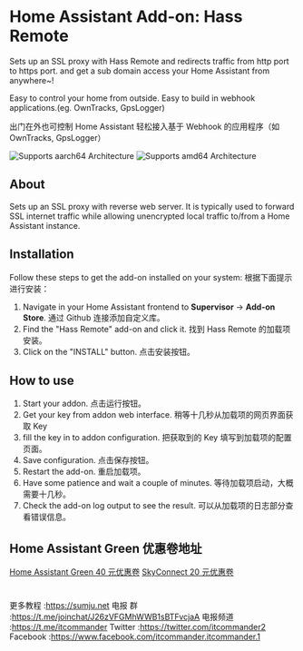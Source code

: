 # Home Assistant Add-on: Hass Remote

Sets up an SSL proxy with Hass Remote and redirects traffic from http port to https port.
and get a sub domain access your Home Assistant from anywhere~!

Easy to control your home from outside.
Easy to build in webhook applications.(eg. OwnTracks, GpsLogger)

出门在外也可控制 Home Assistant
轻松接入基于 Webhook 的应用程序（如 OwnTracks, GpsLogger）

![Supports aarch64 Architecture][aarch64-shield] ![Supports amd64 Architecture][amd64-shield]

## About

Sets up an SSL proxy with reverse web server. It is typically used to forward SSL internet traffic while allowing unencrypted local traffic to/from a Home Assistant instance.

[aarch64-shield]: https://img.shields.io/badge/aarch64-yes-green.svg
[amd64-shield]: https://img.shields.io/badge/amd64-yes-green.svg

## Installation

Follow these steps to get the add-on installed on your system:
根据下面提示进行安装：

1. Navigate in your Home Assistant frontend to **Supervisor** -> **Add-on Store**.
   通过 Github 连接添加自定义库。
2. Find the "Hass Remote" add-on and click it.
   找到 Hass Remote 的加载项安装。
3. Click on the "INSTALL" button.
   点击安装按钮。

## How to use

1. Start your addon.
   点击运行按钮。
2. Get your key from addon web interface.
   稍等十几秒从加载项的网页界面获取 Key
3. fill the key in to addon configuration.
   把获取到的 Key 填写到加载项的配置页面。
4. Save configuration.
   点击保存按钮。
5. Restart the add-on.
   重启加载项。
6. Have some patience and wait a couple of minutes.
   等待加载项启动，大概需要十几秒。
7. Check the add-on log output to see the result.
   可以从加载项的日志部分查看错误信息。

## Home Assistant Green 优惠卷地址

[Home Assistant Green 40 元优惠卷](https://sumju.net/?p=7943)
[SkyConnect 20 元优惠卷](https://sumju.net/?p=7943)

#

更多教程 :https://sumju.net
电报 群 :https://t.me/joinchat/J26zVFGMhWWB1sBTFvcjaA
电报频道 :https://t.me/itcommander
Twitter :https://twitter.com/itcommander2
Facebook :https://www.facebook.com/itcommander.itcommander.1
